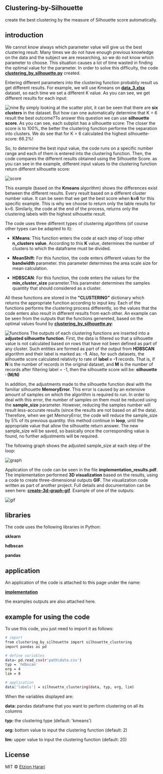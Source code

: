 ## Clustering-by-Silhouette
create the best clustering by the measure of Silhouette score automatically.

## introduction
We cannot know always which parameter value will give us the best clustering result. Many times we do not have enough previous knowledge on the data and the subject we are researching, so we do not know which parameter to choose. This situation causes a lot of time wasted in finding the optimal value for the parameter. In order to solve this difficulty, the code [**clustering_by_silhouette.py**](https://github.com/EtzionData/Clustering-by-Silhouette/blob/master/clustering_by_silhouette.py) created.

Entering different parameters into the clustering function probabliy result us get different results. For example, we will use Kmeans on [**data_3.xlsx**](https://github.com/EtzionData/Clustering-by-Silhouette/blob/master/Example/data_3.xlsx) dataset, so each time we set a different K value. As you can see, we get different results for each input:

![nine](https://github.com/EtzionData/Clustering-by-Silhouette/blob/master/Pictures/nine_.png)
By simply looking at the scatter plot, it can be seen that there are **six clusters** in the dataset. But how can one automatically determine that K = 6 result the best outcome?To answer this question we can use **silhouette score**. As you can see, each subplot has a silhouette score: The closer the score is to 100%, the better the clustering function performe the separation into clusters. We do see that for K = 6 calculated the highest silhouette-score: 66.2%!

So, to determine the best input value, the code runs on a specific number range and each of them is entered into the clustering function. Then, the code compares the different results obtained using the Silhouette Score. as you can see in the example, different input values to the clustering function return different silhouette score:

![score](https://github.com/EtzionData/Clustering-by-Silhouette/blob/master/Pictures/silhouette_score_example_.png)

This example (based on the **Kmeans** algorithm) shows the differences exist between the different results. Every result based on a different cluster number value. It can be seen that we get the best score when **k=6** for this specific example. This is why we choose to return only the lable results for k=6. Similarly, the code at the end of the process, returns only the clustering labels with the highest silhouette result. 

The code uses three different types of clustering algorithms (of course other types can be adapted to it):

- **KMeans**: This function enters the code at each step of loop other **n_clusters value**. According to this **K** value, determines the number of clusters to which the dataframe must be divided.

- **MeanShift**: For this function, the code enters different values for the **bandwidth** parameter. this parameter determines the area scale size for mean calculation.

- **HDBSCAN**: For this function, the code enters the values for the **min_cluster_size** parameter.This parameter determines the samples quantity that should considered as a cluster.

All these functions are stored in the **"CLUSTERING"** dictionary which returns the appropriate function according to input key. Each of the functions performs the clustering process differently, so the values that the code enters also result in different results from each other. An example can be seen from the outputs that the functions genereted, based on the optimal values found by [**clustering_by_silhouette.py**](https://github.com/EtzionData/Clustering-by-Silhouette/blob/master/clustering_by_silhouette.py):

![functions](https://github.com/EtzionData/Clustering-by-Silhouette/blob/master/Pictures/functions.png)
The outputs of each clustering functions are inserted into a **adjusted silhouette function**. First, the data is filtered so that a silhouette value is not calculated based on rows that have not been defined as part of any cluster. Such entities are formed as part of the output from **HDBSCAN** algorithm and their label is marked as: **-1**. Also, for such datasets, the silhouette score calculated relativity to rate of **label = -1** records. That is, if **N** is the number of records in the original dataset, and **M** is the number of records after filtering label = -1, then the silhouette score will be:
**silhouette ∙ (M/N)**

In addition, the adjustments made to the silhouette function deal with the familiar silhouette **MemoryError**. This error is caused by an extensive amount of samples on which the algorithm is required to run. In order to deal with this error, the number of samples on them must be reduced using the **sample_size** parameter. However, reducing the samples number will result less-accurate results (since the results are not based on all the data). Therefore, when we get MemoryError, the code will reduce the sample_size by 5% of its previous quantity. this method continue in **loop**, until the appropriate value that allow the silhouette return answer. The new sample_size will be saved, so basically once the corresponding value is found, no further adjustments will be required.

The following graph shows the adjusted sample_size at each step of the loop:

![graph](https://github.com/EtzionData/Clustering-by-Silhouette/blob/master/Pictures/sample_size.png)

Application of the code can be seen in the file **implementation_results.pdf**. The implementation performed **3D visualization** based on the results, using a code to create three-dimensional outputs **GIF**. The visualization code written as part of another project. Full details and documentation can be seen here: [**create-3d-graph-gif**](https://github.com/EtzionData/create-3d-graph-gif). Example of one of the outputs:

![gif](https://github.com/EtzionData/Clustering-by-Silhouette/blob/master/Pictures/example.gif)

## libraries
The code uses the following libraries in Python:

**sklearn**

**hdbscan**

**pandas**


## application
An application of the code is attached to this page under the name: 

[**implementation**](https://github.com/EtzionData/Clustering-by-Silhouette/blob/master/implementation_results.pdf)

the examples outputs are also attached here.


## example for using the code
To use this code, you just need to import it as follows:
``` sh
# import
from clustering_by_silhouette import silhouette_clustering
import pandas as pd

# define variables
data= pd.read_csv(r'path\data.csv')  
typ = 'hdbscan'
org = 4 
lim = 8 

# application
data['labels'] = silhouette_clustering(data, typ, org, lim)
```

When the variables displayed are:

**data:** pandas dataframe that you want to perform clustering on all its columns

**typ:** the clustering type (default: 'kmeans')

**org:** bottom value to input the clustering function (default: 2)

**lim:** upper value to input the clustering function (default: 20)


## License
MIT © [Etzion Harari](https://github.com/EtzionData)

